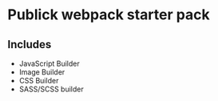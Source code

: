 # Publick webpack starter pack

## Includes
 - JavaScript Builder
 - Image Builder
 - CSS Builder
 - SASS/SCSS builder